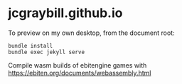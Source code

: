 # jcgraybill.github.io

To preview on my own desktop, from the document root:
```
bundle install
bundle exec jekyll serve
```

Compile wasm builds of ebitengine games with https://ebiten.org/documents/webassembly.html